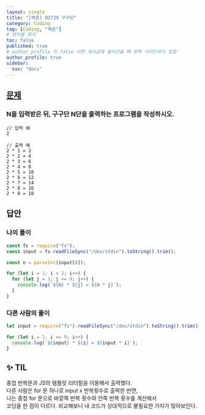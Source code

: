 ```yaml
---
layout: single
title: "[백준] Q2739 구구단"
category: Coding
tag: [Coding, "백준"]
# 테이블 목차
toc: false
published: true
# author_profile 이 false 이면 게시글에 들어갔을 때 왼쪽 사이드바가 접힘
author_profile: true
sidebar:
  nav: "docs"
---
```


## [문제](https://www.acmicpc.net/problem/2739)

### N을 입력받은 뒤, 구구단 N단을 출력하는 프로그램을 작성하시오.

```
// 입력 예
2
```

```
// 출력 예
2 * 1 = 2
2 * 2 = 4
2 * 3 = 6
2 * 4 = 8
2 * 5 = 10
2 * 6 = 12
2 * 7 = 14
2 * 8 = 16
2 * 9 = 18
```

## 답안

### 나의 풀이

```javascript
const fs = require("fs");
const input = fs.readFileSync("/dev/stdin").toString().trim();

const n = parseInt(input[0]);

for (let i = 1; i < 2; i++) {
  for (let j = 1; j <= 9; j++) {
    console.log(`${n} * ${j} = ${n * j}`);
  }
}
```

### 다른 사람의 풀이

```javascript
let input = require("fs").readFileSync("/dev/stdin").toString().trim();

for (let i = 1; i <= 9; i++) {
  console.log(`${input} * ${i} = ${input * i}`);
}
```

## ✨ TIL

중첩 반복문과 JS의 템플릿 리터럴을 이용해서 출력했다. <br/>
다른 사람은 for 문 하나로 input x 반복횟수로 출력한 반면, <br/>
나는 중첩 for 문으로 바깥쪽 반복 횟수와 안쪽 반복 횟수를 계산해서 <br/>
코딩을 한 점이 다르다. 비교해보니 내 코드가 상대적으로 불필요한 가지가 많아보인다.
